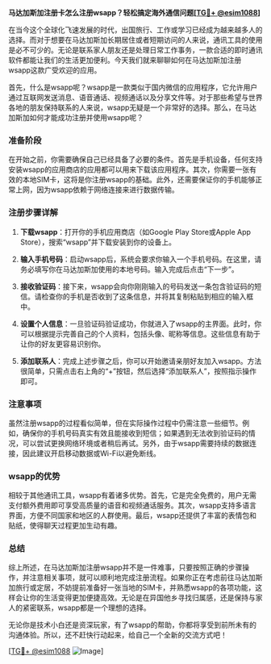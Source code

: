 **马达加斯加注册卡怎么注册wsapp？轻松搞定海外通信问题[[TG💪+ @esim1088](https://t.me/s/esim1088)]**

在当今这个全球化飞速发展的时代，出国旅行、工作或学习已经成为越来越多人的选择。而对于想要在马达加斯加长期居住或者短期访问的人来说，通讯工具的使用是必不可少的。无论是联系家人朋友还是处理日常工作事务，一款合适的即时通讯软件都能让我们的生活更加便利。今天我们就来聊聊如何在马达加斯加注册wsapp这款广受欢迎的应用。

首先，什么是wsapp呢？wsapp是一款类似于国内微信的应用程序，它允许用户通过互联网发送消息、语音通话、视频通话以及分享文件等。对于那些希望与世界各地的朋友保持联系的人来说，wsapp无疑是一个非常好的选择。那么，在马达加斯加如何才能成功注册并使用wsapp呢？

### 准备阶段

在开始之前，你需要确保自己已经具备了必要的条件。首先是手机设备，任何支持安装wsapp的应用商店的应用都可以用来下载该应用程序。其次，你需要一张有效的本地SIM卡，这将是你注册wsapp的基础。此外，还需要保证你的手机能够正常上网，因为wsapp依赖于网络连接来进行数据传输。

### 注册步骤详解

1. **下载wsapp**：打开你的手机应用商店（如Google Play Store或Apple App Store），搜索“wsapp”并下载安装到你的设备上。
   
2. **输入手机号码**：启动wsapp后，系统会要求你输入一个手机号码。在这里，请务必填写你在马达加斯加使用的本地号码。输入完成后点击“下一步”。

3. **接收验证码**：接下来，wsapp会向你刚刚输入的号码发送一条包含验证码的短信。请检查你的手机是否收到了这条信息，并将其复制粘贴到相应的输入框中。

4. **设置个人信息**：一旦验证码验证成功，你就进入了wsapp的主界面。此时，你可以根据提示完善自己的个人资料，包括头像、昵称等信息。这些信息有助于让你的好友更容易识别你。

5. **添加联系人**：完成上述步骤之后，你可以开始邀请亲朋好友加入wsapp。方法很简单，只需点击右上角的“+”按钮，然后选择“添加联系人”，按照指示操作即可。

### 注意事项

虽然注册wsapp的过程看似简单，但在实际操作过程中仍需注意一些细节。例如，确保你的手机号码真实有效且能接收到短信；如果遇到无法收到验证码的情况，可以尝试更换网络环境或者稍后再试。另外，由于wsapp需要持续的数据连接，因此建议开启移动数据或Wi-Fi以避免断线。

### wsapp的优势

相较于其他通讯工具，wsapp有着诸多优势。首先，它是完全免费的，用户无需支付额外费用即可享受高质量的语音和视频通话服务。其次，wsapp支持多语言界面，方便不同国家和地区的人群使用。最后，wsapp还提供了丰富的表情包和贴纸，使得聊天过程更加生动有趣。

### 总结

综上所述，在马达加斯加注册wsapp并不是一件难事，只要按照正确的步骤操作，并注意相关事项，就可以顺利地完成注册流程。如果你正在考虑前往马达加斯加旅行或定居，不妨提前准备好一张当地的SIM卡，并熟悉wsapp的各项功能，这样会让你的生活变得更加便捷高效。无论是在异国他乡寻找归属感，还是保持与家人的紧密联系，wsapp都是一个理想的选择。

无论你是技术小白还是资深玩家，有了wsapp的帮助，你都将享受到前所未有的沟通体验。所以，还不赶快行动起来，给自己一个全新的交流方式吧！

[[TG💪+ @esim1088](https://t.me/s/esim1088) ![Image](https://i.postimg.cc/4NQfJmqS/Snipaste-2025-05-13-00-14-12.png)]